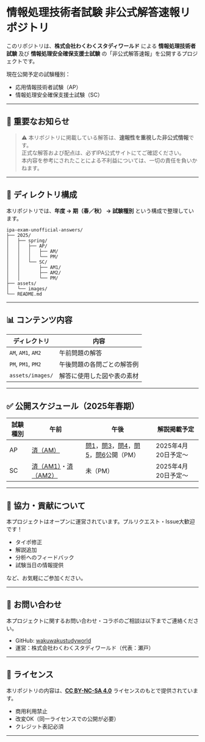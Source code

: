 
# 情報処理技術者試験 非公式解答速報リポジトリ

このリポジトリは、**株式会社わくわくスタディワールド** による **情報処理技術者試験** 及び **情報処理安全確保支援士試験** の「非公式解答速報」を公開するプロジェクトです。

現在公開予定の試験種別：

- 応用情報技術者試験（AP）
- 情報処理安全確保支援士試験（SC）

---

## 📌 重要なお知らせ

> ⚠️ 本リポジトリに掲載している解答は、**速報性を重視した非公式情報**です。  
> 正式な解答および配点は、必ずIPA公式サイトにてご確認ください。  
> 本内容を参考にされたことによる不利益については、一切の責任を負いかねます。

---

## 📁 ディレクトリ構成

本リポジトリでは、**年度 → 期（春／秋） → 試験種別** という構成で整理しています。

```plaintext
ipa-exam-unofficial-answers/
├── 2025/
│   ├── spring/
│   │   ├── AP/
│   │   │   ├── AM/
│   │   │   └── PM/
│   │   └── SC/
│   │       ├── AM1/
│   │       ├── AM2/
│   │       └── PM/
├── assets/
│   └── images/
└── README.md
```

---

## 📊 コンテンツ内容

| ディレクトリ         | 内容 |
|----------------------|------|
| `AM`, `AM1`, `AM2`   | 午前問題の解答 |
| `PM`, `PM1`, `PM2`   | 午後問題の各問ごとの解答例 |
| `assets/images/`     | 解答に使用した図や表の素材 |

---

## ✅ 公開スケジュール（2025年春期）

| 試験種別 | 午前 | 午後 | 解説掲載予定 |
|----------|------|------|----------------|
| AP       | <a href="./2025/spring/AP/AM/2025h_ap_am_answer.md">済（AM）</a> |  <a href="./2025/spring/AP/PM/2025h_ap_pm_1_answer.md">問1</a>，<a href="./2025/spring/AP/PM/2025h_ap_pm_3_answer.md">問3</a>，<a href="./2025/spring/AP/PM/2025h_ap_pm_4_answer.md">問4</a>，<a href="./2025/spring/AP/PM/2025h_ap_pm_5_answer.md">問5</a>，<a href="./2025/spring/AP/PM/2025h_ap_pm_6_answer.md">問6</a>公開（PM）| 2025年4月20日予定〜 |
| SC       | <a href="./2025/spring/SC/AM1/2025h_koudo_am1_answer.md">済（AM1）</a>・<a href="./2025/spring/SC/AM2/2025h_sc_am2_answer.md">済（AM2）</a> | 未（PM） | 2025年4月20日予定〜 |

---

## 🤝 協力・貢献について

本プロジェクトはオープンに運営されています。プルリクエスト・Issue大歓迎です！

- タイポ修正
- 解説追加
- 分析へのフィードバック
- 試験当日の情報提供

など、お気軽にご参加ください。

---

## 📮 お問い合わせ

本プロジェクトに関するお問い合わせ・コラボのご相談は以下までご連絡ください。

- GitHub: [wakuwakustudyworld](https://github.com/wakuwakustudyworld)
- 運営：株式会社わくわくスタディワールド（代表：瀬戸）

---

## 🔖 ライセンス

本リポジトリの内容は、**[CC BY-NC-SA 4.0](https://creativecommons.org/licenses/by-nc-sa/4.0/deed.ja)** ライセンスのもとで提供されています。

- 商用利用禁止
- 改変OK（同一ライセンスでの公開が必要）
- クレジット表記必須

---
